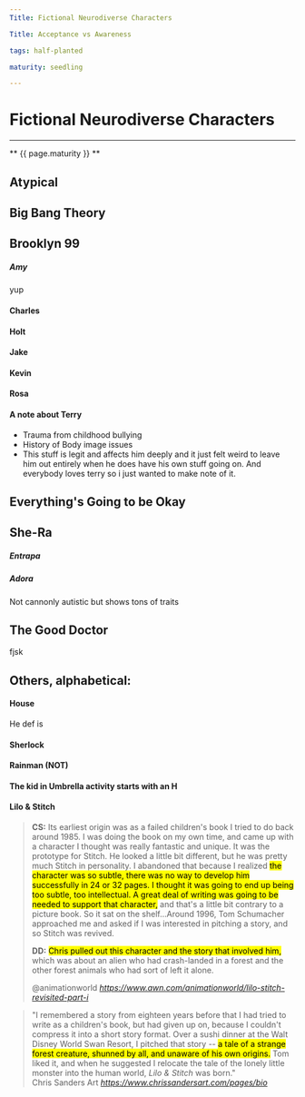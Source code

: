 ```yaml
---
Title: Fictional Neurodiverse Characters

Title: Acceptance vs Awareness

tags: half-planted

maturity: seedling

---
```


# Fictional Neurodiverse Characters
---
** {{ page.maturity }} **

## Atypical
## Big Bang Theory
## Brooklyn 99

##### Amy

 yup

#### Charles

#### Holt


#### Jake

#### Kevin

#### Rosa


#### A note about Terry
- Trauma from childhood bullying
- History of Body image issues
- This stuff is legit and affects him deeply and it just felt weird to leave him out entirely when he does have his own stuff going on. And everybody loves terry so i just wanted to make note of it.





## Everything's Going to be Okay


## She-Ra

##### Entrapa

##### Adora
Not cannonly autistic but shows tons of traits



## The Good Doctor


fjsk

## Others, alphabetical:

#### House
He def is



#### Sherlock

#### Rainman (NOT)

#### The kid in Umbrella activity starts with an H

#### Lilo & Stitch



<blockquote class="quoteback" darkmode="" data-title="Lilo%20%26%20Stitch%20Revisited%3A%20Part%20I" data-author="@animationworld" cite="https://www.awn.com/animationworld/lilo-stitch-revisited-part-i">
<strong>CS:</strong> Its earliest origin was as a failed children's book I tried to do back around 1985. I was doing the book on my own time, and came up with a character I thought was really fantastic and unique. It was the prototype for Stitch. He looked a little bit different, but he was pretty much Stitch in personality. I abandoned that because I realized <mark>the character was so subtle, there was no way to develop him successfully in 24 or 32 pages. I thought it was going to end up being too subtle, too intellectual. A great deal of writing was going to be needed to support that character,</mark> and that's a little bit contrary to a picture book. So it sat on the shelf...Around 1996, Tom Schumacher approached me and asked if I was interested in pitching a story, and so Stitch was revived.
<p><strong>DD:</strong> <mark>Chris pulled out this character and the story that involved him,</mark> which was about an alien who had crash-landed in a forest and the other forest animals who had sort of left it alone.
<footer>@animationworld<cite> <a href="https://www.awn.com/animationworld/lilo-stitch-revisited-part-i">https://www.awn.com/animationworld/lilo-stitch-revisited-part-i</a></cite></footer>
</blockquote><script note="" src="https://cdn.jsdelivr.net/gh/Blogger-Peer-Review/quotebacks@1/quoteback.js"></script>

<p>
<blockquote class="quoteback" darkmode="" data-title="bio" data-author="Chris Sanders Art" cite="https://www.chrissandersart.com/pages/bio">
 "I remembered a story from eighteen years before that I had tried to write as a children's book, but had given up on, because I couldn't compress it into a short story format. Over a sushi dinner at the Walt Disney World Swan Resort, I pitched that story -- <mark>a tale of a strange forest creature, shunned by all, and unaware of his own origins.</mark> Tom liked it, and when he suggested I relocate the tale of the lonely little monster into the human world, <em>Lilo &amp; Stitch</em> was born."
<footer>Chris Sanders Art <cite><a href="https://www.chrissandersart.com/pages/bio">https://www.chrissandersart.com/pages/bio</a></cite></footer>
</blockquote>
<script note="" src="https://cdn.jsdelivr.net/gh/Blogger-Peer-Review/quotebacks@1/quoteback.js"></script>

